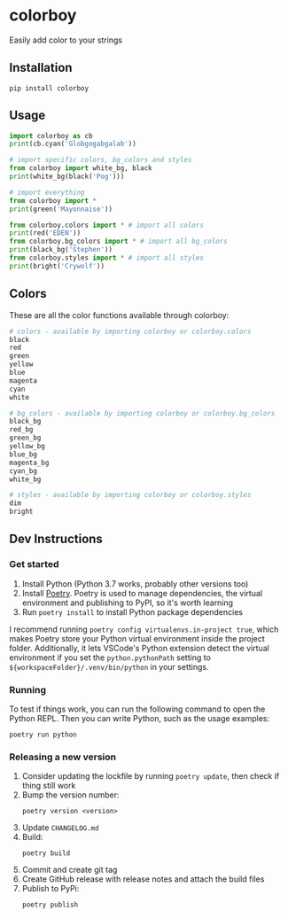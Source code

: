 # colorboy

Easily add color to your strings

## Installation

```
pip install colorboy
```

## Usage

```python
import colorboy as cb
print(cb.cyan('Globgogabgalab'))

# import specific colors, bg_colors and styles
from colorboy import white_bg, black
print(white_bg(black('Pog')))

# import everything
from colorboy import *
print(green('Mayonnaise'))

from colorboy.colors import * # import all colors
print(red('EDEN'))
from colorboy.bg_colors import * # import all bg_colors
print(black_bg('Stephen'))
from colorboy.styles import * # import all styles
print(bright('Crywolf'))
```

## Colors
These are all the color functions available through colorboy:

```python
# colors - available by importing colorboy or colorboy.colors
black
red
green
yellow
blue
magenta
cyan
white

# bg_colors - available by importing colorboy or colorboy.bg_colors
black_bg
red_bg
green_bg
yellow_bg
blue_bg
magenta_bg
cyan_bg
white_bg

# styles - available by importing colorboy or colorboy.styles
dim
bright
```

## Dev Instructions

### Get started

1. Install Python (Python 3.7 works, probably other versions too)
2. Install [Poetry](https://poetry.eustace.io). Poetry is used to manage dependencies, the virtual environment and publishing to PyPI, so it's worth learning
3. Run `poetry install` to install Python package dependencies

I recommend running `poetry config virtualenvs.in-project true`, which makes Poetry store your Python virtual environment inside the project folder. Additionally, it lets VSCode's Python extension detect the virtual environment if you set the `python.pythonPath` setting to `${workspaceFolder}/.venv/bin/python` in your settings.

### Running

To test if things work, you can run the following command to open the Python REPL. Then you can write Python, such as the usage examples:

```
poetry run python
```

### Releasing a new version

1. Consider updating the lockfile by running `poetry update`, then check if thing still work
2. Bump the version number:
    ```
    poetry version <version>
    ```
3. Update `CHANGELOG.md`
4. Build:
    ```
    poetry build
    ```
5. Commit and create git tag
6. Create GitHub release with release notes and attach the build files
7. Publish to PyPi:
    ```
    poetry publish
    ```
